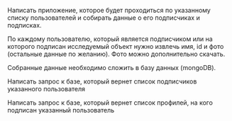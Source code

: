 Написать приложение, которое будет проходиться по указанному списку пользователей и собирать данные 
о его подписчиках и подписках.

По каждому пользователю, который является подписчиком или на которого подписан исследуемый объект
нужно извлечь имя, id и фото (остальные данные по желанию). Фото можно дополнительно скачать.

Собранные данные необходимо сложить в базу данных (mongoDB).

Написать запрос к базе, который вернет список подписчиков указанного пользователя

Написать запрос к базе, который вернет список профилей, на кого подписан указанный пользователь
